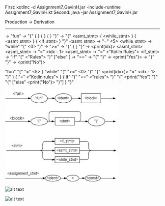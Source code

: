 <!-- Assignement 7: 
Gavin Hammersley
CSCI 320 -->

<!--
This kotlin program takes in a list of words, stores them into a list where each words is its own element and used the map{} function to process the list. The average word lenght and standard deviation of the words is printed. 
-->

<!-- Running the Assignment 6 KT code -->
First: 
        kotlinc -d Assignment7_GavinH.jar -include-runtime Assignment7_GavinH.kt
Second:
        java -jar Assignment7_GavinH.jar <your string of words here>


<!-- Derivation -->
Production -> Derivation
-- -- -- -- -- -- -- -- 
<fun> -> "fun"<SomeFunNow>
<block> -> "{" <stmt> { <stmt> } { <stmt> } { <stmt> } "}"
<stmt> -> "{" <asmt_stmt> { <while_stmt> } { <asmt_stmt> } { <if_stmt> } "}"
<asmt_stmt> -> <idx> "=" <5>
<while_stmt> -> "while" "(" <idx> <relop> <0> ")" <block>
<replo> -> ">="
<block> -> "{" <stmt>{ <stmt> } "}"
<stmt> -> <print(idx)> <asmt_stmt>
<asmt_stmt> -> <idx> "=" <idx - 1>
<asmt_stmt> -> <frodo> "=" <"Kotlin Rules">
<if_stmt> -> "if" "(" <frodo> <relop> <"Rules"> ")" <block> ["else" <block>]
<relop> -> "=="
<block> -> "{" <stmt> "}"
<stmt> -> <print("Yes")>
<block> -> "{" <stmt> "}"
<smtm> -> <print("No")>

"fun" <SomeFunNow>
"{" <idx> "=" <5>
{ "while" "(" <idx> ">=" <0> ")" "{" <print(idx>)> <idx> "=" <idx - 1> "}" } 
{ <frodo> "=" <"Kotlin rules"> } 
{ if" "(" <frodo> "==" <"rules"> ")" "{" <print("Yes") "}" "{" ["else" <print("No")> "}"] }
"}"

<!-- Image Referencing -->
![alt text](hw7.png "Graphical Syntax Diagram 1")

![alt text](hw7_2.jpg "Graphical Syntax Diagram 2")

![alt text](hw7_3.jpg "AST")